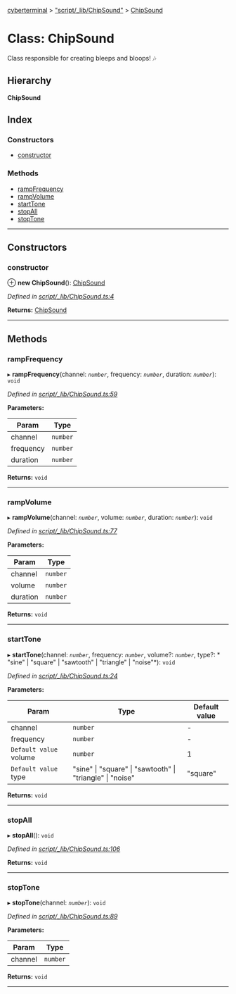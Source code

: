 [cyberterminal](../README.md) > ["script/_lib/ChipSound"](../modules/_script__lib_chipsound_.md) > [ChipSound](../classes/_script__lib_chipsound_.chipsound.md)

# Class: ChipSound

Class responsible for creating bleeps and bloops! 🎶

## Hierarchy

**ChipSound**

## Index

### Constructors

* [constructor](_script__lib_chipsound_.chipsound.md#constructor)

### Methods

* [rampFrequency](_script__lib_chipsound_.chipsound.md#rampfrequency)
* [rampVolume](_script__lib_chipsound_.chipsound.md#rampvolume)
* [startTone](_script__lib_chipsound_.chipsound.md#starttone)
* [stopAll](_script__lib_chipsound_.chipsound.md#stopall)
* [stopTone](_script__lib_chipsound_.chipsound.md#stoptone)

---

## Constructors

<a id="constructor"></a>

###  constructor

⊕ **new ChipSound**(): [ChipSound](_script__lib_chipsound_.chipsound.md)

*Defined in [script/_lib/ChipSound.ts:4](https://github.com/FantasyInternet/cyberterminal/blob/HEAD/src/script/_lib/ChipSound.ts#L4)*

**Returns:** [ChipSound](_script__lib_chipsound_.chipsound.md)

___

## Methods

<a id="rampfrequency"></a>

###  rampFrequency

▸ **rampFrequency**(channel: *`number`*, frequency: *`number`*, duration: *`number`*): `void`

*Defined in [script/_lib/ChipSound.ts:59](https://github.com/FantasyInternet/cyberterminal/blob/HEAD/src/script/_lib/ChipSound.ts#L59)*

**Parameters:**

| Param | Type |
| ------ | ------ |
| channel | `number` |
| frequency | `number` |
| duration | `number` |

**Returns:** `void`

___
<a id="rampvolume"></a>

###  rampVolume

▸ **rampVolume**(channel: *`number`*, volume: *`number`*, duration: *`number`*): `void`

*Defined in [script/_lib/ChipSound.ts:77](https://github.com/FantasyInternet/cyberterminal/blob/HEAD/src/script/_lib/ChipSound.ts#L77)*

**Parameters:**

| Param | Type |
| ------ | ------ |
| channel | `number` |
| volume | `number` |
| duration | `number` |

**Returns:** `void`

___
<a id="starttone"></a>

###  startTone

▸ **startTone**(channel: *`number`*, frequency: *`number`*, volume?: *`number`*, type?: * "sine" &#124; "square" &#124; "sawtooth" &#124; "triangle" &#124; "noise"*): `void`

*Defined in [script/_lib/ChipSound.ts:24](https://github.com/FantasyInternet/cyberterminal/blob/HEAD/src/script/_lib/ChipSound.ts#L24)*

**Parameters:**

| Param | Type | Default value |
| ------ | ------ | ------ |
| channel | `number` | - |
| frequency | `number` | - |
| `Default value` volume | `number` | 1 |
| `Default value` type |  "sine" &#124; "square" &#124; "sawtooth" &#124; "triangle" &#124; "noise"| &quot;square&quot; |

**Returns:** `void`

___
<a id="stopall"></a>

###  stopAll

▸ **stopAll**(): `void`

*Defined in [script/_lib/ChipSound.ts:106](https://github.com/FantasyInternet/cyberterminal/blob/HEAD/src/script/_lib/ChipSound.ts#L106)*

**Returns:** `void`

___
<a id="stoptone"></a>

###  stopTone

▸ **stopTone**(channel: *`number`*): `void`

*Defined in [script/_lib/ChipSound.ts:89](https://github.com/FantasyInternet/cyberterminal/blob/HEAD/src/script/_lib/ChipSound.ts#L89)*

**Parameters:**

| Param | Type |
| ------ | ------ |
| channel | `number` |

**Returns:** `void`

___

